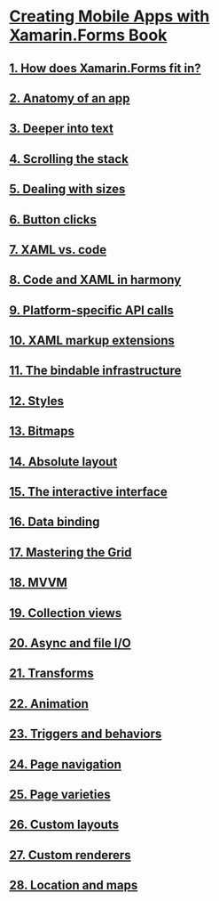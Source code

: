 # [Creating Mobile Apps with Xamarin.Forms Book](index.md)
## [1. How does Xamarin.Forms fit in?](summaries/chapter01.md)
## [2. Anatomy of an app](summaries/chapter02.md)
## [3. Deeper into text](summaries/chapter03.md)
## [4. Scrolling the stack](summaries/chapter04.md)
## [5. Dealing with sizes](summaries/chapter05.md)
## [6. Button clicks](summaries/chapter06.md)
## [7. XAML vs. code](summaries/chapter07.md)
## [8. Code and XAML in harmony](summaries/chapter08.md)
## [9. Platform-specific API calls](summaries/chapter09.md)
## [10. XAML markup extensions](summaries/chapter10.md)
## [11. The bindable infrastructure](summaries/chapter11.md)
## [12. Styles](summaries/chapter12.md)
## [13. Bitmaps](summaries/chapter13.md)
## [14. Absolute layout](summaries/chapter14.md)
## [15. The interactive interface](summaries/chapter15.md)
## [16. Data binding](summaries/chapter16.md)
## [17. Mastering the Grid](summaries/chapter17.md)
## [18. MVVM](summaries/chapter18.md)
## [19. Collection views](summaries/chapter19.md)
## [20. Async and file I/O](summaries/chapter20.md)
## [21. Transforms](summaries/chapter21.md)
## [22. Animation](summaries/chapter22.md)
## [23. Triggers and behaviors](summaries/chapter23.md)
## [24. Page navigation](summaries/chapter24.md)
## [25. Page varieties](summaries/chapter25.md)
## [26. Custom layouts](summaries/chapter26.md)
## [27. Custom renderers](summaries/chapter27.md)
## [28. Location and maps](summaries/chapter28.md)
